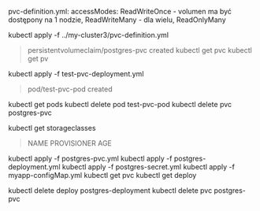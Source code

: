 pvc-definition.yml:
accessModes:
ReadWriteOnce - volumen ma być dostępony na 1 nodzie,
ReadWriteMany - dla wielu,
ReadOnlyMany

kubectl apply -f ../my-cluster3/pvc-definition.yml
> persistentvolumeclaim/postgres-pvc created
kubectl get pvc
kubectl get pv


kubectl apply -f test-pvc-deployment.yml
> pod/test-pvc-pod created

kubectl get pods
kubectl delete pod test-pvc-pod
kubectl delete pvc postgres-pvc

kubectl get storageclasses
> NAME                 PROVISIONER          AGE


kubectl apply -f postgres-pvc.yml
kubectl apply -f postgres-deployment.yml
kubectl apply -f postgres-secret.yml
kubectl apply -f myapp-configMap.yml
kubectl get pvc
kubectl get deploy


kubectl delete deploy postgres-deployment
kubectl delete pvc postgres-pvc
